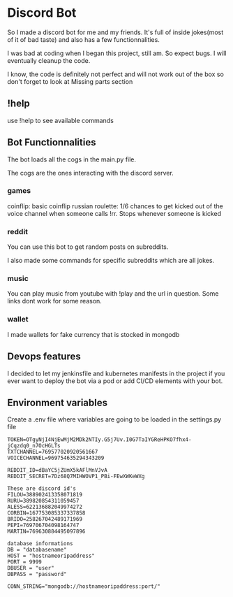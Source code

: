 # Discord Bot

So I made a discord bot for me and my friends. It's full of inside jokes(most of it of bad taste) and also has a few functionnalities.

I was bad at coding when I began this project, still am. So expect bugs. I will eventually cleanup the code. 

I know, the code is definitely not perfect and will not work out of the box so don't forget to look at Missing parts section

## !help

use !help to see available commands

## Bot Functionnalities

The bot loads all the cogs in the main.py file.

The cogs are the ones interacting with the discord server.

### games

coinflip: basic coinflip
russian roulette: 1/6 chances to get kicked out of the voice channel when someone calls !rr. Stops whenever someone is kicked

### reddit

You can use this bot to get random posts on subreddits.

I also made some commands for specific subreddits which are all jokes.

### music

You can play music from youtube with !play and the url in question. Some links dont work for some reason.

### wallet

I made wallets for fake currency that is stocked in mongodb

## Devops features

I decided to let my jenkinsfile and kubernetes manifests in the project if you ever want to deploy the bot via a pod or add CI/CD elements with your bot.

## Environment variables

Create a .env file where variables are going to be loaded in the settings.py file


```
TOKEN=OTgyNjI4NjEwMjM2MDk2NTIy.G5j7Uv.I0G7TaIYGReHPKO7fhx4-jCqzdq0_n7OcHGLTs
TXTCHANNEL=769577020920561667
VOICECHANNEL=969754635294343209

REDDIT_ID=dBaYC5jZUmX5kAFlMnVJvA
REDDIT_SECRET=7Dz68Q7MIHWOVP1_PBi-FEwXWKeWXg

These are discord id's
FILOU=388902413358071819
RURU=389820854311059457
ALESS=622136882049974272
CORBIN=167753085337337858
BRIDO=258267042489171969
PEPI=769706704098164747
MARTIN=769630884495097896

database informations
DB = "databasename"
HOST = "hostnameoripaddress"
PORT = 9999
DBUSER = "user"
DBPASS = "password"

CONN_STRING="mongodb://hostnameoripaddress:port/"
```
